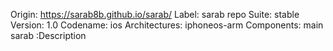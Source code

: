 Origin: https://sarab8b.github.io/sarab/
Label: sarab repo
Suite: stable
Version: 1.0
Codename: ios
Architectures: iphoneos-arm
Components: main
sarab :Description

